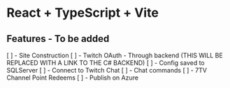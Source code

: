 # React + TypeScript + Vite

## Features - To be added

[ ] - Site Construction
[ ] - Twitch OAuth - Through backend (THIS WILL BE REPLACED WITH A LINK TO THE C# BACKEND)
[ ] - Config saved to SQLServer
[ ] - Connect to Twitch Chat
[ ] - Chat commands
[ ] - 7TV Channel Point Redeems
[ ] - Publish on Azure
